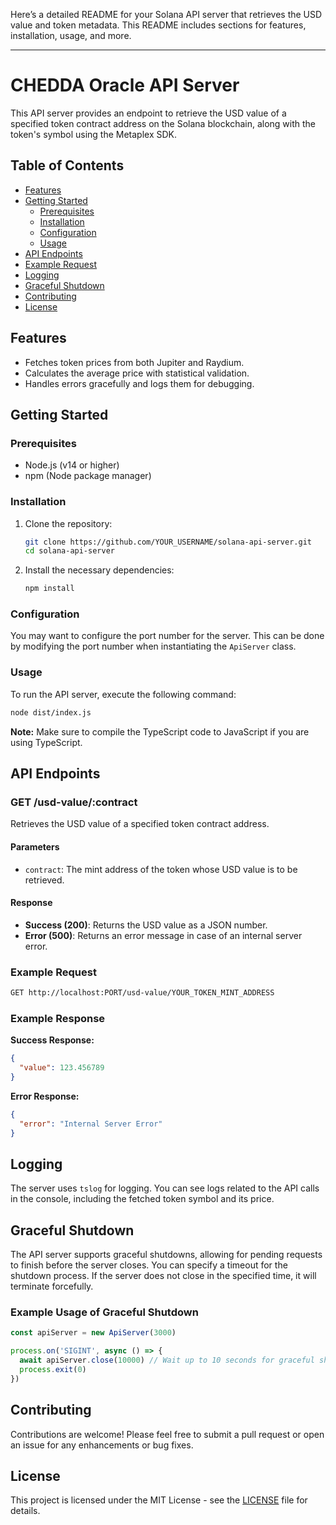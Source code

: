 Here’s a detailed README for your Solana API server that retrieves the USD value and token metadata. This README includes sections for features, installation, usage, and more.

---

# CHEDDA Oracle API Server

This API server provides an endpoint to retrieve the USD value of a specified token contract address on the Solana blockchain, along with the token's symbol using the Metaplex SDK.

## Table of Contents

- [Features](#features)
- [Getting Started](#getting-started)
  - [Prerequisites](#prerequisites)
  - [Installation](#installation)
  - [Configuration](#configuration)
  - [Usage](#usage)
- [API Endpoints](#api-endpoints)
- [Example Request](#example-request)
- [Logging](#logging)
- [Graceful Shutdown](#graceful-shutdown)
- [Contributing](#contributing)
- [License](#license)

## Features

- Fetches token prices from both Jupiter and Raydium.
- Calculates the average price with statistical validation.
- Handles errors gracefully and logs them for debugging.

## Getting Started

### Prerequisites

- Node.js (v14 or higher)
- npm (Node package manager)

### Installation

1. Clone the repository:

   ```bash
   git clone https://github.com/YOUR_USERNAME/solana-api-server.git
   cd solana-api-server
   ```

2. Install the necessary dependencies:

   ```bash
   npm install
   ```

### Configuration

You may want to configure the port number for the server. This can be done by modifying the port number when instantiating the `ApiServer` class.

### Usage

To run the API server, execute the following command:

```bash
node dist/index.js
```

**Note:** Make sure to compile the TypeScript code to JavaScript if you are using TypeScript.

## API Endpoints

### GET /usd-value/:contract

Retrieves the USD value of a specified token contract address.

#### Parameters

- `contract`: The mint address of the token whose USD value is to be retrieved.

#### Response

- **Success (200)**: Returns the USD value as a JSON number.
- **Error (500)**: Returns an error message in case of an internal server error.

### Example Request

```bash
GET http://localhost:PORT/usd-value/YOUR_TOKEN_MINT_ADDRESS
```

### Example Response

**Success Response:**

```json
{
  "value": 123.456789
}
```

**Error Response:**

```json
{
  "error": "Internal Server Error"
}
```

## Logging

The server uses `tslog` for logging. You can see logs related to the API calls in the console, including the fetched token symbol and its price.

## Graceful Shutdown

The API server supports graceful shutdowns, allowing for pending requests to finish before the server closes. You can specify a timeout for the shutdown process. If the server does not close in the specified time, it will terminate forcefully.

### Example Usage of Graceful Shutdown

```typescript
const apiServer = new ApiServer(3000)

process.on('SIGINT', async () => {
  await apiServer.close(10000) // Wait up to 10 seconds for graceful shutdown
  process.exit(0)
})
```

## Contributing

Contributions are welcome! Please feel free to submit a pull request or open an issue for any enhancements or bug fixes.

## License

This project is licensed under the MIT License - see the [LICENSE](LICENSE) file for details.

